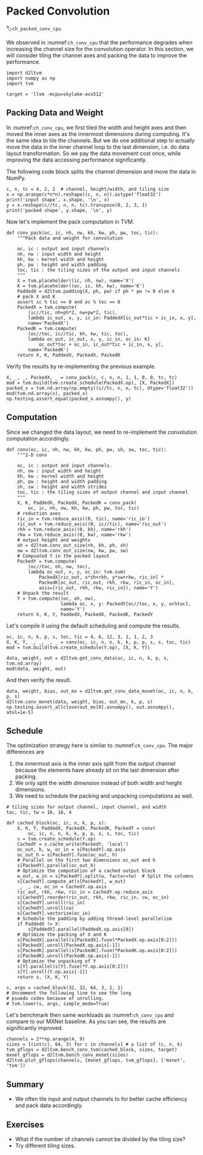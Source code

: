 # Packed Convolution
:label:`ch_packed_conv_cpu`

We observed in :numref:`ch_conv_cpu` that the performance degrades when increasing the channel size for the convolution operator. In this section, we will consider tiling the channel axes and packing the data to improve the performance.

```{.python .input  n=11}
import d2ltvm
import numpy as np
import tvm

target = 'llvm -mcpu=skylake-avx512'
```

## Packing Data and Weight

In :numref:`ch_conv_cpu`, we first tiled the width and height axes and then moved the inner axes as the innermost dimensions during computing. It's the same idea to tile the channels. But we do one additional step to actually move the data in the inner channel loop to the last dimension, i.e. do data layout transformation. So we pay the data movement cost once, while improving the data accessing performance significantly.

The following code block splits the channel dimension and move the data in NumPy.

```{.python .input  n=12}
c, n, tc = 4, 2, 2  # channel, height/width, and tiling size
x = np.arange(c*n*n).reshape((c, n, n)).astype('float32')
print('input shape', x.shape, '\n', x)
y = x.reshape(c//tc, n, n, tc).transpose(0, 2, 3, 1)
print('packed shape', y.shape, '\n', y)

```

Now let's implement the pack computation in TVM.

```{.python .input  n=13}
def conv_pack(oc, ic, nh, nw, kh, kw, ph, pw, toc, tic):
    """Pack data and weight for convolution

    oc, ic : output and input channels
    nh, nw : input width and height
    kh, kw : kernel width and height
    ph, pw : height and width padding
    toc, tic : the tiling sizes of the output and input channels
    """
    X = tvm.placeholder((ic, nh, nw), name='X')
    K = tvm.placeholder((oc, ic, kh, kw), name='K')
    PaddedX = d2ltvm.padding(X, ph, pw) if ph * pw != 0 else X
    # pack X and K
    assert ic % tic == 0 and oc % toc == 0
    PackedX = tvm.compute(
        (ic//tic, nh+ph*2, nw+pw*2, tic),
        lambda ic_out, x, y, ic_in: PaddedX[ic_out*tic + ic_in, x, y],
        name='PackedX')
    PackedK = tvm.compute(
        (oc//toc, ic//tic, kh, kw, tic, toc),
        lambda oc_out, ic_out, x, y, ic_in, oc_in: K[
            oc_out*toc + oc_in, ic_out*tic + ic_in, x, y],
        name='PackedK')
    return X, K, PaddedX, PackedX, PackedK
```

Verify the results by re-implementing the previous example.

```{.python .input  n=14}
X, _, _, PackedX, _ = conv_pack(c, c, n, n, 1, 1, 0, 0, tc, tc)
mod = tvm.build(tvm.create_schedule(PackedX.op), [X, PackedX])
packed_x = tvm.nd.array(np.empty((c//tc, n, n, tc), dtype='float32'))
mod(tvm.nd.array(x), packed_x)
np.testing.assert_equal(packed_x.asnumpy(), y)
```

## Computation

Since we changed the data layout, we need to re-implement the convolution computation accordingly.

```{.python .input  n=15}
def conv(oc, ic, nh, nw, kh, kw, ph, pw, sh, sw, toc, tic):
    """2-D conv

    oc, ic : output and input channels.
    nh, nw : input width and height
    kh, kw : kernel width and height
    ph, pw : height and width padding
    sh, sw : height and width strides
    toc, tic : the tiling sizes of output channel and input channel
    """
    X, K, PaddedX, PackedX, PackedK = conv_pack(
        oc, ic, nh, nw, kh, kw, ph, pw, toc, tic)
    # reduction axes
    ric_in = tvm.reduce_axis((0, tic), name='ric_in')
    ric_out = tvm.reduce_axis((0, ic//tic), name='ric_out')
    rkh = tvm.reduce_axis((0, kh), name='rkh')
    rkw = tvm.reduce_axis((0, kw), name='rkw')
    # output height and weights
    oh = d2ltvm.conv_out_size(nh, kh, ph, sh)
    ow = d2ltvm.conv_out_size(nw, kw, pw, sw)
    # Compuated Y in the packed layout
    PackedY = tvm.compute(
        (oc//toc, oh, ow, toc),
        lambda oc_out, x, y, oc_in: tvm.sum(
            PackedX[ric_out, x*sh+rkh, y*sw+rkw, ric_in] *
            PackedK[oc_out, ric_out, rkh, rkw, ric_in, oc_in],
            axis=[ric_out, rkh, rkw, ric_in]), name='Y')
    # Unpack the result
    Y = tvm.compute((oc, oh, ow),
                    lambda oc, x, y: PackedY[oc//toc, x, y, oc%toc],
                    name='Y')
    return X, K, Y, PaddedX, PackedX, PackedK, PackedY
```

Let's compile it using the default scheduling and compute the results.

```{.python .input  n=16}
oc, ic, n, k, p, s, toc, tic = 4, 6, 12, 3, 1, 1, 2, 3
X, K, Y, _, _, _, _ = conv(oc, ic, n, n, k, k, p, p, s, s, toc, tic)
mod = tvm.build(tvm.create_schedule(Y.op), [X, K, Y])

data, weight, out = d2ltvm.get_conv_data(oc, ic, n, k, p, s, tvm.nd.array)
mod(data, weight, out)
```

And then verify the result.

```{.python .input  n=17}
data, weight, bias, out_mx = d2ltvm.get_conv_data_mxnet(oc, ic, n, k, p, s)
d2ltvm.conv_mxnet(data, weight, bias, out_mx, k, p, s)
np.testing.assert_allclose(out_mx[0].asnumpy(), out.asnumpy(), atol=1e-5)
```

## Schedule

The optimization strategy here is similar to :numref:`ch_conv_cpu`. The major differences are

1. the innermost axis is the inner axis split from the output channel because the elements have already sit on the last dimension after packing.
2. We only split the width dimension instead of both width and height dimensions.
3. We need to schedule the packing and unpacking computations as well.

```{.python .input  n=18}
# tiling sizes for output channel, input channel, and width
toc, tic, tw = 16, 16, 4

def cached_block(oc, ic, n, k, p, s):
    X, K, Y, PaddedX, PackedX, PackedK, PackedY = conv(
        oc, ic, n, n, k, k, p, p, s, s, toc, tic)
    s = tvm.create_schedule(Y.op)
    CachedY = s.cache_write(PackedY, 'local')
    oc_out, h, w, oc_in = s[PackedY].op.axis
    oc_out_h = s[PackedY].fuse(oc_out, h)
    # Parallel on the first two dimensions oc_out and h
    s[PackedY].parallel(oc_out_h)
    # Optimize the computation of a cached output block
    w_out, w_in = s[PackedY].split(w, factor=tw)  # Split the columns
    s[CachedY].compute_at(s[PackedY], w_out)
    _, _, cw, oc_in = CachedY.op.axis
    ric_out, rkh, rkw, ric_in = CachedY.op.reduce_axis
    s[CachedY].reorder(ric_out, rkh, rkw, ric_in, cw, oc_in)
    s[CachedY].unroll(ric_in)
    s[CachedY].unroll(cw)
    s[CachedY].vectorize(oc_in)
    # Schedule the padding by adding thread-level parallelism
    if PaddedX != X:
        s[PaddedX].parallel(PaddedX.op.axis[0])
    # Optimize the packing of X and K
    s[PackedX].parallel(s[PackedX].fuse(*PackedX.op.axis[0:2]))
    s[PackedX].unroll(PackedX.op.axis[-1])
    s[PackedK].parallel(s[PackedK].fuse(*PackedK.op.axis[0:2]))
    s[PackedK].unroll(PackedK.op.axis[-1])
    # Optimize the unpacking of Y
    s[Y].parallel(s[Y].fuse(*Y.op.axis[0:2]))
    s[Y].unroll(Y.op.axis[-1])
    return s, (X, K, Y)

s, args = cached_block(32, 32, 64, 3, 1, 1)
# Uncomment the following line to see the long
# psuedo codes because of unrolling.
# tvm.lower(s, args, simple_mode=True)
```

Let's benchmark then same workloads as :numref:`ch_conv_cpu` and compare to our MXNet baseline. As you can see, the results are significantly improved.

```{.python .input  n=19}
channels = 2**np.arange(4, 9)
sizes = [(int(c), 64, 3) for c in channels] # a list of (c, n, k)
tvm_gflops = d2ltvm.bench_conv_tvm(cached_block, sizes, target)
mxnet_gflops = d2ltvm.bench_conv_mxnet(sizes)
d2ltvm.plot_gflops(channels, [mxnet_gflops, tvm_gflops], ['mxnet', 'tvm'])
```

## Summary

- We often tile input and output channels to for better cache efficiency and pack data accordingly.

## Exercises

- What if the number of channels cannot be divided by the tiling size?
- Try different tiling sizes.
